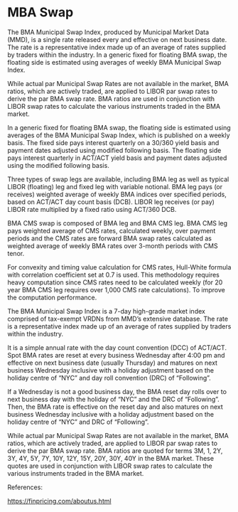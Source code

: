 # MBA Swap

The BMA Municipal Swap Index, produced by Municipal Market Data (MMD), is a single rate released every and effective on next business date. The rate is a representative index made up of an average of rates supplied by traders within the industry. In a generic fixed for floating BMA swap, the floating side is estimated using averages of weekly BMA Municipal Swap Index.

While actual par Municipal Swap Rates are not available in the market, BMA ratios, which are actively traded, are applied to LIBOR par swap rates to derive the par BMA swap rate. BMA ratios are used in conjunction with LIBOR swap rates to calculate the various instruments traded in the BMA market.

In a generic fixed for floating BMA swap, the floating side is estimated using averages of the BMA Municipal Swap Index, which is published on a weekly basis. The fixed side pays interest quarterly on a 30/360 yield basis and payment dates adjusted using modified following basis. The floating side pays interest quarterly in ACT/ACT yield basis and payment dates adjusted using the modified following basis.

Three types of swap legs are available, including BMA leg as well as typical LIBOR (floating) leg and fixed leg with variable notional. BMA leg pays (or receives) weighted average of weekly BMA indices over specified periods, based on ACT/ACT day count basis (DCB). LIBOR leg receives (or pay) LIBOR rate multiplied by a fixed ratio using ACT/360 DCB.

BMA CMS swap is composed of BMA leg and BMA CMS leg. BMA CMS leg pays weighted average of CMS rates, calculated weekly, over payment periods and the CMS rates are forward BMA swap rates calculated as weighted average of weekly BMA rates over 3-month periods with CMS tenor. 

For convexity and timing value calculation for CMS rates, Hull-White formula with correlation coefficient set at 0.7 is used. This methodology requires heavy computation since CMS rates need to be calculated weekly (for 20 year BMA CMS leg requires over 1,000 CMS rate calculations). To improve the computation performance. 

The BMA Municipal Swap Index is a 7-day high-grade market index comprised of tax-exempt VRDNs from MMD’s extensive database. The rate is a representative index made up of an average of rates supplied by traders within the industry.

It is a simple annual rate with the day count convention (DCC) of ACT/ACT. Spot BMA rates are reset at every business Wednesday after 4:00 pm and effective on next business date (usually Thursday) and matures on next business Wednesday inclusive with a holiday adjustment based on the holiday centre of “NYC” and day roll convention (DRC) of “Following”.

If a Wednesday is not a good business day, the BMA reset day rolls over to next business day with the holiday of “NYC” and the DRC of “Following”. Then, the BMA rate is effective on the reset day and also matures on next business Wednesday inclusive with a holiday adjustment based on the holiday centre of “NYC” and DRC of “Following”.

While actual par Municipal Swap Rates are not available in the market, BMA ratios, which are actively traded, are applied to LIBOR par swap rates to derive the par BMA swap rate. BMA ratios are quoted for terms 3M, 1, 2Y, 3Y, 4Y, 5Y, 7Y, 10Y, 12Y, 15Y, 20Y, 30Y, 40Y in the BMA market. These quotes are used in conjunction with LIBOR swap rates to calculate the various instruments traded in the BMA market.

References:

https://finpricing.com/aboutus.html


